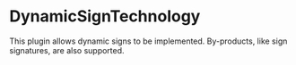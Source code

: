 DynamicSignTechnology
===
This plugin allows dynamic signs to be implemented. By-products, like sign signatures, are also supported.
